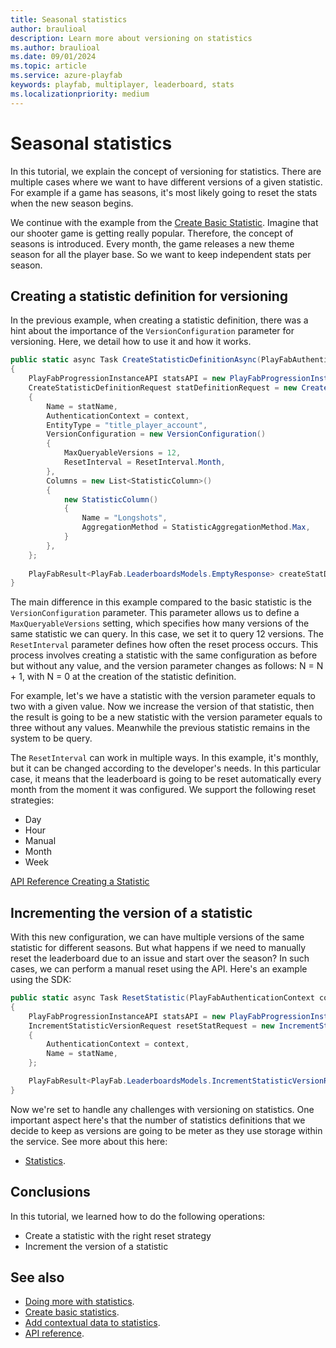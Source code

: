 ```yaml
---
title: Seasonal statistics
author: braulioal
description: Learn more about versioning on statistics
ms.author: braulioal
ms.date: 09/01/2024
ms.topic: article
ms.service: azure-playfab
keywords: playfab, multiplayer, leaderboard, stats
ms.localizationpriority: medium
---
```


# Seasonal statistics

In this tutorial, we explain the concept of versioning for statistics. There are multiple cases where we want to have 
different versions of a given statistic. For example if a game has seasons, it's most likely going to reset the stats when
the new season begins.

We continue with the example from the [Create Basic Statistic](create-basic-statistics.md). Imagine that our shooter game is getting really popular. Therefore, the concept of seasons is introduced. Every month, the game releases a new theme season for all the
player base. So we want to keep independent stats per season.

## Creating a statistic definition for versioning 

In the previous example, when creating a statistic definition, there was a hint about the importance of the `VersionConfiguration` 
parameter for versioning. Here, we detail how to use it and how it works.

``` C#
public static async Task CreateStatisticDefinitionAsync(PlayFabAuthenticationContext context, string statName)
{
    PlayFabProgressionInstanceAPI statsAPI = new PlayFabProgressionInstanceAPI(context);
    CreateStatisticDefinitionRequest statDefinitionRequest = new CreateStatisticDefinitionRequest()
    {
        Name = statName,
        AuthenticationContext = context,
        EntityType = "title_player_account",
        VersionConfiguration = new VersionConfiguration()
        {
            MaxQueryableVersions = 12,
            ResetInterval = ResetInterval.Month,
        },
        Columns = new List<StatisticColumn>()
        {
            new StatisticColumn()
            {
                Name = "Longshots",
                AggregationMethod = StatisticAggregationMethod.Max,
            }
        },
    };
    
    PlayFabResult<PlayFab.LeaderboardsModels.EmptyResponse> createStatDefResult = await statsAPI.CreateStatisticDefinitionAsync(statDefinitionRequest);
}
```

The main difference in this example compared to the basic statistic is the `VersionConfiguration` parameter. This parameter allows us to define a 
`MaxQueryableVersions` setting, which specifies how many versions of the same statistic we can query. In this case, we set it to query 12 versions. 
The `ResetInterval` parameter defines how often the reset process occurs. This process involves creating a statistic with the same configuration as 
before but without any value, and the version parameter changes as follows: N = N + 1, with N = 0 at the creation of the statistic definition.

For example, let's we have a statistic with the version parameter equals to two with a given value. Now
we increase the version of that statistic, then the result is going to be a new statistic with the version parameter equals to three without any values.
Meanwhile the previous statistic remains in the system to be query.

The `ResetInterval` can work in multiple ways. In this example, it's monthly, but it can be changed according to the developer's needs. In this particular
case, it means that the leaderboard is going to be reset automatically every month from the moment it was configured. We support the following reset strategies:
- Day
- Hour
- Manual
- Month
- Week


[API Reference Creating a Statistic](/rest/api/playfab/progression/statistics/create-statistic-definition)

## Incrementing the version of a statistic

With this new configuration, we can have multiple versions of the same statistic for different seasons. 
But what happens if we need to manually reset the leaderboard due to an issue and start over the season? 
In such cases, we can perform a manual reset using the API. Here's an example using the SDK:

``` C#
public static async Task ResetStatistic(PlayFabAuthenticationContext context, string statName)
{
    PlayFabProgressionInstanceAPI statsAPI = new PlayFabProgressionInstanceAPI(context);
    IncrementStatisticVersionRequest resetStatRequest = new IncrementStatisticVersionRequest()
    {
        AuthenticationContext = context,
        Name = statName,
    };

    PlayFabResult<PlayFab.LeaderboardsModels.IncrementStatisticVersionResponse> resetStatResponse = await statsAPI.IncrementStatisticVersionAsync(resetStatRequest);
}
```

Now we're set to handle any challenges with versioning on statistics. One important aspect here's that the number of statistics definitions 
that we decide to keep as versions are going to be meter as they use storage within the service. See more about this here:
- [Statistics](../../pricing/meters/statistics-meters.md).

## Conclusions

In this tutorial, we learned how to do the following operations: 
* Create a statistic with the right reset strategy
* Increment the version of a statistic

## See also
- [Doing more with statistics](doing-more-statistics.md).
- [Create basic statistics](create-basic-statistics.md).
- [Add contextual data to statistics](metadata-statistics.md).
- [API reference](api-reference.md).
